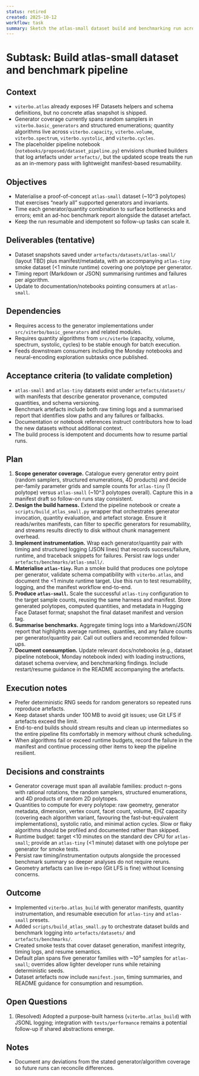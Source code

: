 ```yaml
---
status: retired
created: 2025-10-12
workflow: task
summary: Sketch the atlas-small dataset build and benchmarking run across generators and quantity algorithms.
---
```


# Subtask: Build atlas-small dataset and benchmark pipeline

## Context

- `viterbo.atlas` already exposes HF Datasets helpers and schema definitions, but no concrete atlas snapshot is shipped.
- Generator coverage currently spans random samplers in `viterbo.basic_generators` and structured enumerations; quantity algorithms live across `viterbo.capacity`, `viterbo.volume`, `viterbo.spectrum`, `viterbo.systolic`, and `viterbo.cycles`.
- The placeholder pipeline notebook (`notebooks/proposed/dataset_pipeline.py`) envisions chunked builders that log artefacts under `artefacts/`, but the updated scope treats the run as an in-memory pass with lightweight manifest-based resumability.

## Objectives

- Materialise a proof-of-concept `atlas-small` dataset (~10^3 polytopes) that exercises “nearly all” supported generators and invariants.
- Time each generator/quantity combination to surface bottlenecks and errors; emit an ad-hoc benchmark report alongside the dataset artefact.
- Keep the run resumable and idempotent so follow-up tasks can scale it.

## Deliverables (tentative)

- Dataset snapshots saved under `artefacts/datasets/atlas-small/` (layout TBD) plus manifest/metadata, with an accompanying `atlas-tiny` smoke dataset (<1 minute runtime) covering one polytope per generator.
- Timing report (Markdown or JSON) summarising runtimes and failures per algorithm.
- Update to documentation/notebooks pointing consumers at `atlas-small`.

## Dependencies

- Requires access to the generator implementations under `src/viterbo/basic_generators` and related modules.
- Requires quantity algorithms from `src/viterbo` (capacity, volume, spectrum, systolic, cycles) to be stable enough for batch execution.
- Feeds downstream consumers including the Monday notebooks and neural-encoding exploration subtasks once published.

## Acceptance criteria (to validate completion)

- `atlas-small` and `atlas-tiny` datasets exist under `artefacts/datasets/` with manifests that describe generator provenance, computed quantities, and schema versioning.
- Benchmark artefacts include both raw timing logs and a summarised report that identifies slow paths and any failures or fallbacks.
- Documentation or notebook references instruct contributors how to load the new datasets without additional context.
- The build process is idempotent and documents how to resume partial runs.

## Plan

1. **Scope generator coverage.** Catalogue every generator entry point (random samplers, structured enumerations, 4D products) and decide per-family parameter grids and sample counts for `atlas-tiny` (1 polytope) versus `atlas-small` (~10^3 polytopes overall). Capture this in a manifest draft so follow-on runs stay consistent.
2. **Design the build harness.** Extend the pipeline notebook or create a `scripts/build_atlas_small.py` wrapper that orchestrates generator invocation, quantity evaluation, and artefact storage. Ensure it reads/writes manifests, can filter to specific generators for resumability, and streams results directly to disk without chunk management overhead.
3. **Implement instrumentation.** Wrap each generator/quantity pair with timing and structured logging (JSON lines) that records success/failure, runtime, and traceback snippets for failures. Persist raw logs under `artefacts/benchmarks/atlas-small/`.
4. **Materialise `atlas-tiny`.** Run a smoke build that produces one polytope per generator, validate schema compatibility with `viterbo.atlas`, and document the <1 minute runtime target. Use this run to test resumability, logging, and the manifest workflow end-to-end.
5. **Produce `atlas-small`.** Scale the successful `atlas-tiny` configuration to the target sample counts, reusing the same harness and manifest. Store generated polytopes, computed quantities, and metadata in Hugging Face Dataset format; snapshot the final dataset manifest and version tag.
6. **Summarise benchmarks.** Aggregate timing logs into a Markdown/JSON report that highlights average runtimes, quantiles, and any failure counts per generator/quantity pair. Call out outliers and recommended follow-ups.
7. **Document consumption.** Update relevant docs/notebooks (e.g., dataset pipeline notebook, Monday notebook index) with loading instructions, dataset schema overview, and benchmarking findings. Include restart/resume guidance in the README accompanying the artefacts.

## Execution notes

- Prefer deterministic RNG seeds for random generators so repeated runs reproduce artefacts.
- Keep dataset shards under 100 MB to avoid git issues; use Git LFS if artefacts exceed the limit.
- End-to-end builds should stream results and clean up intermediates so the entire pipeline fits comfortably in memory without chunk scheduling.
- When algorithms fail or exceed runtime budgets, record the failure in the manifest and continue processing other items to keep the pipeline resilient.

## Decisions and constraints

- Generator coverage must span all available families: product n-gons with rational rotations, the random samplers, structured enumerations, and 4D products of random 2D polytopes.
- Quantities to compute for every polytope: raw geometry, generator metadata, dimension, vertex count, facet count, volume, EHZ capacity (covering each algorithm variant, favouring the fast-but-equivalent implementations), systolic ratio, and minimal action cycles. Slow or flaky algorithms should be profiled and documented rather than skipped.
- Runtime budget: target <10 minutes on the standard dev CPU for `atlas-small`; provide an `atlas-tiny` (<1 minute) dataset with one polytope per generator for smoke tests.
- Persist raw timing/instrumentation outputs alongside the processed benchmark summary so deeper analyses do not require reruns.
- Geometry artefacts can live in-repo (Git LFS is fine) without licensing concerns.

## Outcome

- Implemented `viterbo.atlas_build` with generator manifests, quantity instrumentation, and resumable execution for `atlas-tiny`
  and `atlas-small` presets.
- Added `scripts/build_atlas_small.py` to orchestrate dataset builds and benchmark logging into `artefacts/datasets/` and
  `artefacts/benchmarks/`.
- Created smoke tests that cover dataset generation, manifest integrity, timing logs, and resume semantics.
- Default plan spans five generator families with ~10³ samples for `atlas-small`; overrides allow lighter developer runs while
  retaining deterministic seeds.
- Dataset artefacts now include `manifest.json`, timing summaries, and README guidance for consumption and resumption.

## Open Questions

1. (Resolved) Adopted a purpose-built harness (`viterbo.atlas_build`) with JSONL logging; integration with `tests/performance`
   remains a potential follow-up if shared abstractions emerge.

## Notes

- Document any deviations from the stated generator/algorithm coverage so future runs can reconcile differences.
